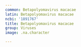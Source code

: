 ```yaml
---
common: Betapolyomavirus macacae
latin: Betapolyomavirus macacae
ncbi: '1891767'
title: Betapolyomavirus macacae
group: Viruses
image: .na.character

---
```

